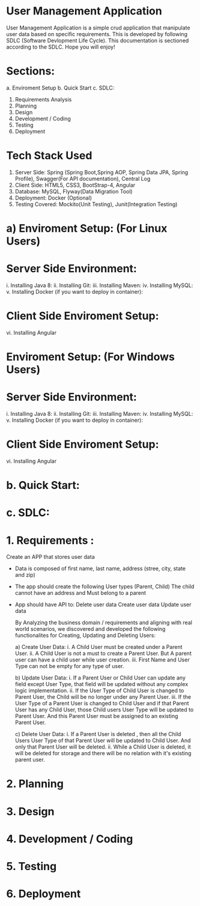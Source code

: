 # User Management Application
User Management Application is a simple crud application that manipulate user data based on specific requirements. This is developed by following SDLC (Software Devlopment Life Cycle). This documentation is sectioned according to the SDLC.  Hope you will enjoy!

# Sections:
a. Enviroment Setup
b. Quick Start
c. SDLC:
  1. Requirements Analysis
  2. Planning
  3. Design
  4. Development / Coding
  5. Testing
  6. Deployment

# Tech Stack Used
1. Server Side: Spring (Spring Boot,Spring AOP, Spring Data JPA, Spring Profile), Swagger(For API documentation), Central Log
2. Client Side: HTML5, CSS3, BootStrap-4, Angular
3. Database: MySQL, Flyway(Data Migration Tool)
4. Deployment: Docker (Optional)
5. Testing Covered: Mockito(Unit Testing), Junit(Integration Testing)

# a) Enviroment Setup: (For Linux Users)

# Server Side Environment:
i.   Installing Java 8:
ii.  Installing Git:
iii. Installing Maven:
iv.  Installing MySQL:
v.   Installing Docker (if you want to deploy in container):

# Client Side Enviroment Setup: 
vi. Installing Angular

# Enviroment Setup: (For Windows Users)

# Server Side Environment:
i.   Installing Java 8:
ii.  Installing Git:
iii. Installing Maven:
iv.  Installing MySQL:
v.   Installing Docker (if you want to deploy in container):

# Client Side Enviroment Setup: 
vi. Installing Angular

# b. Quick Start:

# c. SDLC:

 # 1. Requirements :
 Create an APP that stores user data
- Data is composed of first name, last name, address (stree, city, state and zip)
- The app should create the following User types (Parent, Child) The child cannot have an address and Must belong to a parent
- App should have API to:
	Delete user data
	Create user data
	Update user data
  
  By Analyzing the business domain / requirements and aligning with real world scenarios, we discovered and developed the following functionalites for Creating, Updating and Deleting Users:
  
  a) Create User Data:
  i.  A Child User must be created under a Parent User.
  ii. A Child User is not a must to create a Parent User. But A parent user  can have a child user while user creation.
  iii. First Name and User Type can not be empty for any type of user.

  b) Update User Data:
  i. If a Parent User or Child User can update any field except User Type, that field will be updated without any complex logic implementation.
  ii. If the User Type of Child User is changed to Parent User, the Child will be no longer under any Parent User.
  iii. If the User Type of a Parent User is changed to Child User and if that Parent User has any Child User, those Child users User Type will be updated to Parent User. And this Parent User must be assigned to an existing Parent User.
  
  c) Delete User Data:
  i. If a Parent User is deleted , then all the Child Users User Type of that Parent User will be updated to Child User. And only that Parent User will be deleted.
  ii. While a Child User is deleted, it will be deleted for storage and there will be no relation with it's existing parent user.
  
 # 2. Planning
 # 3. Design
 # 4. Development / Coding
 # 5. Testing
 # 6. Deployment
